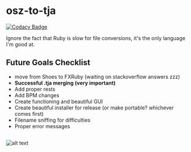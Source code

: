 # osz-to-tja

[![Codacy Badge](https://api.codacy.com/project/badge/Grade/30dcc6b5747b4f7bb3d4bff839f09a98)](https://app.codacy.com/app/hadesnotatsujin/osk-to-tja?utm_source=github.com&utm_medium=referral&utm_content=hadesnotatsujin/osk-to-tja&utm_campaign=Badge_Grade_Dashboard)

Ignore the fact that Ruby is slow for file conversions, it's the only language I'm good at.

## Future Goals Checklist
-   move from Shoes to FXRuby (waiting on stackoverflow answers zzz)
-   **Successful .tja merging (very important)**
-   Add proper rests
-   Add BPM changes
-   Create functioning and beautiful GUI
-   Create beautiful installer for release (or make portable? whichever comes first)
-   Filename sniffing for difficulties
-   Proper error messages
##
![alt text](https://hades.s-ul.eu/4H51AjbE "isn't my graph just beautiful")
